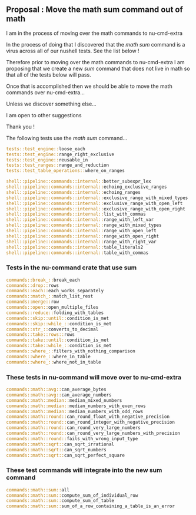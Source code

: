 
## Proposal : Move the math sum command out of math

I am in the process of moving over the math commands to nu-cmd-extra

In the process of doing that I discovered that the *math sum* command
is a virus across all of our nushell tests.  See the list below !

Therefore prior to moving over the math commands to nu-cmd-extra I am
proposing that we create a new *sum* command that does not live in math
so that all of the tests below will pass.

Once that is accomplished then we should be able to move the math commands
over nu-cmd-extra...

Unless we discover something else...

I am open to other suggestions

Thank you !

The following tests use the *math sum* command...

```rust
tests::test_engine::loose_each
tests::test_engine::range_right_exclusive
tests::test_engine::reusable_in
tests::test_ranges::range_and_reduction
tests::test_table_operations::where_on_ranges

shell::pipeline::commands::internal::better_subexpr_lex
shell::pipeline::commands::internal::echoing_exclusive_ranges
shell::pipeline::commands::internal::echoing_ranges
shell::pipeline::commands::internal::exclusive_range_with_mixed_types
shell::pipeline::commands::internal::exclusive_range_with_open_left
shell::pipeline::commands::internal::exclusive_range_with_open_right
shell::pipeline::commands::internal::list_with_commas
shell::pipeline::commands::internal::range_with_left_var
shell::pipeline::commands::internal::range_with_mixed_types
shell::pipeline::commands::internal::range_with_open_left
shell::pipeline::commands::internal::range_with_open_right
shell::pipeline::commands::internal::range_with_right_var
shell::pipeline::commands::internal::table_literals2
shell::pipeline::commands::internal::table_with_commas
```

### Tests in the nu-command crate that use sum

```rust
commands::break_::break_each
commands::drop::rows
commands::each::each_works_separately
commands::match_::match_list_rest
commands::merge::row
commands::open::open_multiple_files
commands::reduce::folding_with_tables
commands::skip::until::condition_is_met
commands::skip::while_::condition_is_met
commands::str_::converts_to_decimal
commands::take::rows::rows
commands::take::until::condition_is_met
commands::take::while_::condition_is_met
commands::where_::filters_with_nothing_comparison
commands::where_::where_in_table
commands::where_::where_not_in_table
```

### These tests in nu-command will move over to nu-cmd-extra

```rust
commands::math::avg::can_average_bytes
commands::math::avg::can_average_numbers
commands::math::median::median_mixed_numbers
commands::math::median::median_numbers_with_even_rows
commands::math::median::median_numbers_with_odd_rows
commands::math::round::can_round_float_with_negative_precision
commands::math::round::can_round_integer_with_negative_precision
commands::math::round::can_round_very_large_numbers
commands::math::round::can_round_very_large_numbers_with_precision
commands::math::round::fails_with_wrong_input_type
commands::math::sqrt::can_sqrt_irrational
commands::math::sqrt::can_sqrt_numbers
commands::math::sqrt::can_sqrt_perfect_square
```

### These test commands will integrate into the new sum command

```rust
commands::math::sum::all
commands::math::sum::compute_sum_of_individual_row
commands::math::sum::compute_sum_of_table
commands::math::sum::sum_of_a_row_containing_a_table_is_an_error
```
